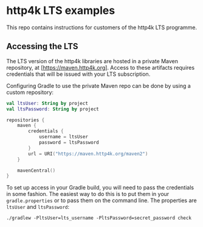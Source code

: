# http4k LTS examples

This repo contains instructions for customers of the http4k LTS programme.

## Accessing the LTS

The LTS version of the http4k libraries are hosted in a private Maven repository, at [https://maven.http4k.org]. Access to these artifacts requires credentials that will be issued with your LTS subscription.

Configuring Gradle to use the private Maven repo can be done by using a custom repository: 

```kotlin
val ltsUser: String by project
val ltsPassword: String by project

repositories {
    maven {
        credentials {
            username = ltsUser
            password = ltsPassword
        }
        url = URI("https://maven.http4k.org/maven2")
    }

    mavenCentral()
}
```

To set up access in your Gradle build, you will need to pass the credentials in some fashion. The easiest way to do this is to put them in your `gradle.properties` or to pass them on the command line. The properties are `ltsUser` and `ltsPassword`:

```shell
./gradlew -PltsUser=lts_username -PltsPassword=secret_password check
```
